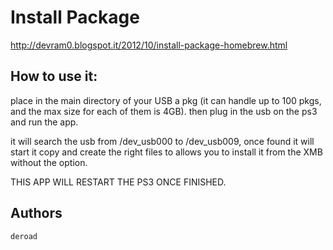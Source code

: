 Install Package
===============

http://devram0.blogspot.it/2012/10/install-package-homebrew.html

How to use it:
--------------


place in the main directory of your USB a pkg (it can handle up to 100 pkgs, and the max size for each of them is 4GB).
then plug in the usb on the ps3 and run the app.

it will search the usb from /dev_usb000 to /dev_usb009, once found it will start it copy and create the right files to allows you to install it from the XMB without the option.

THIS APP WILL RESTART THE PS3 ONCE FINISHED.

Authors
-------
	deroad 
